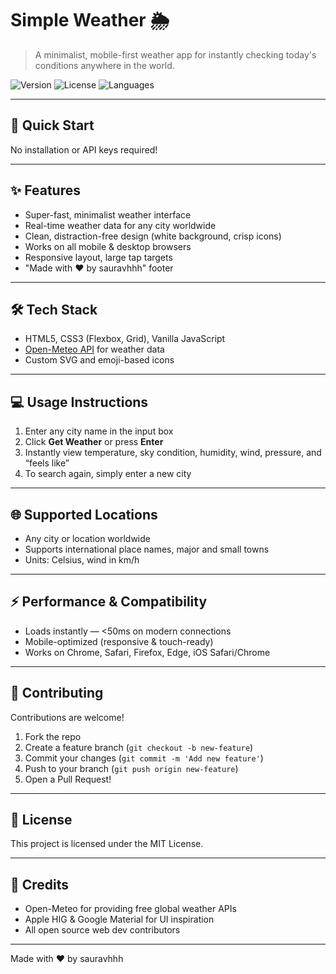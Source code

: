 # Simple Weather 🌦️

> A minimalist, mobile-first weather app for instantly checking today's conditions anywhere in the world.

![Version](https://img.shields.io/badge/version-1.0.0-blue.svg?style=flat-square)
![License](https://img.shields.io/badge/license-MIT-green.svg?style=flat-square)
![Languages](https://img.shields.io/badge/languages-HTML%20%7C%20CSS%20%7C%20JS-orange.svg?style=flat-square)

---

## 🚀 Quick Start


No installation or API keys required!

---

## ✨ Features

- Super-fast, minimalist weather interface
- Real-time weather data for any city worldwide
- Clean, distraction-free design (white background, crisp icons)
- Works on all mobile & desktop browsers
- Responsive layout, large tap targets
- "Made with ❤️ by sauravhhh" footer

---

## 🛠 Tech Stack

- HTML5, CSS3 (Flexbox, Grid), Vanilla JavaScript
- [Open-Meteo API](https://open-meteo.com/) for weather data
- Custom SVG and emoji-based icons

---

## 💻 Usage Instructions

1. Enter any city name in the input box
2. Click **Get Weather** or press **Enter**
3. Instantly view temperature, sky condition, humidity, wind, pressure, and “feels like”
4. To search again, simply enter a new city

---

## 🌐 Supported Locations

- Any city or location worldwide
- Supports international place names, major and small towns
- Units: Celsius, wind in km/h

---

## ⚡ Performance & Compatibility

- Loads instantly — <50ms on modern connections
- Mobile-optimized (responsive & touch-ready)
- Works on Chrome, Safari, Firefox, Edge, iOS Safari/Chrome

---

## 🤝 Contributing

Contributions are welcome!

1. Fork the repo
2. Create a feature branch (`git checkout -b new-feature`)
3. Commit your changes (`git commit -m 'Add new feature'`)
4. Push to your branch (`git push origin new-feature`)
5. Open a Pull Request!

---

## 📄 License

This project is licensed under the MIT License.

---

## 🙏 Credits

- Open-Meteo for providing free global weather APIs
- Apple HIG & Google Material for UI inspiration
- All open source web dev contributors

---

Made with ❤️ by sauravhhh
